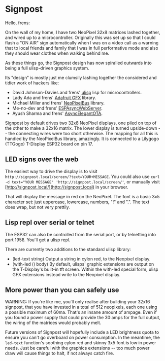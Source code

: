 # Signpost

Hello, frens:

On the wall of my home, I have two NeoPixel 32x8 matrices lashed together, and
wired up to a microcontroller. Originally this was set up so that I could flash
a "ON AIR" sign automatically when I was on a video call as a warning that to
local friends and family that I was in full performative mode and also they
should wear clothes when walking behind me.

As these things go, the Signpost design has now spiralled outwards into being a
full ulisp-driven graphics system. 

Its "design" is mostly just me clumsily lashing together the considered and
tidier work of hackers like:

- David Johnson-Davies and frens' [ulisp](http://www.ulisp.com/) lisp for microcontrollers.
- Lady Ada and frens' [Adafruit GFX](https://github.com/adafruit/Adafruit-GFX-Library) library.
- Michael Miller and frens' [NeoPixelBus](https://github.com/Makuna/NeoPixelBus) library.
- Me-no-dev and frens' [ESPAsyncWebServer](https://github.com/me-no-dev/ESPAsyncWebServer).
- Ayush Sharma and frens' [AsyncElegantOTA](https://github.com/ayushsharma82/AsyncElegantOTA).

Signpost by default drives two 32x8 NeoPixel displays, one piled on top of the
other to make a 32x16 matrix. The lower display is turned upside-down -- the
connecting wires were too short otherwise. The mapping for all this is handled
by the NeoPixelBus library, amazingly. It is connected to a Lilygogo (TTGogo)
T-Display ESP32 board on pin 17.

## LED signs over the web

The easiest way to drive the display is to visit
`http://signpost.local/screen/?text=YOUR+MESSAGE`. You could also use `curl -d
text="YOUR MESSAGE" 'http://signpost.local/screen/'`, or manually visit
[http://signpost.local/](http://signpost.local) in your browser. 

That will display the message in red on the NeoPixel. The font is a basic 3x5
character set: just uppercase, lowercase, numbers, "!" and ".". The text does
wrap, but not very prettily.

## Lisp repl over serial or telnet

The ESP32 can also be controlled from the serial port, or by telnetting into port
1958. You'll get a ulisp repl. 

There are currently two additions to the standard ulisp library:

- (led-text string)
    Output a string in cylon red, to the Neopixel display.
- (with-led () body)
    By default, ulisps' graphic extensions are output on the T-Display's built-in tft screen.
    Within the with-led special form, ulisp GFX extensions instead write to the Neopixel display.

## More power than you can safely use

WARNING: If you're like me, you'll only realise after building your 32x16
signpost, that you have invested in a total of 512 neopixels, each one using a
possible maximum of 60ma. That's an insane amount of ampage. Even if you found
a power supply that could provide the 30 amps for the full output, the wiring
of the matrices would probably melt.

Future versions of Signpost will hopefully include a LED brightness quota to
ensure you can't go overboard on power consumption. In the meantime, the
`led-text` function's soothing cylon red and skinny 3x5 font is low in power
needs. Just be careful with the graphics extensions -- too much power draw will
cause things to halt, if not always catch fire.




